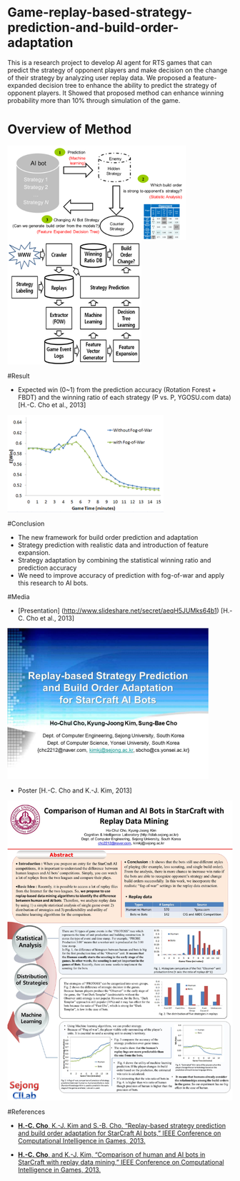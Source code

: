 # Game-replay-based-strategy-prediction-and-build-order-adaptation
This is a research project to develop AI agent for RTS games that can predict the strategy of opponent players and make decision on the change of their strategy by analyzing user replay data. We proposed a feature-expanded decision tree to enhance the ability to predict the strategy of opponent players. It Showed that proposed method can enhance winning probability more than 10% through simulation of the game.

# Overview of Method
<img src="https://github.com/chc2212/Game-replay-based-strategy-prediction-and-build-order-adaptation/blob/master/pic1.png" width="400" align ="left">
<img src="https://github.com/chc2212/Game-replay-based-strategy-prediction-and-build-order-adaptation/blob/master/pic2.png" width="300">

#Result
* Expected win (0~1) from the prediction accuracy (Rotation Forest + FBDT) and the winning ratio of each strategy (P vs. P, YGOSU.com data) [H.-C. Cho et al., 2013]

<img src="https://github.com/chc2212/Game-replay-based-strategy-prediction-and-build-order-adaptation/blob/master/result.png" width="350">

#Conclusion
* The new framework for build order prediction and adaptation 
* Strategy prediction  with realistic data and introduction of feature expansion.
* Strategy adaptation by combining the statistical winning ratio and prediction accuracy 
* We need to improve accuracy of prediction with fog-of-war and apply this research to AI bots.

 

#Media
* [Presentation] (http://www.slideshare.net/secret/aeqH5JUMks64b1) [H.-C. Cho et al., 2013]
 

[<img src="https://github.com/chc2212/Game-replay-based-strategy-prediction-and-build-order-adaptation/blob/master/CIG2013_Presentstion.jpg" width="450">](http://www.slideshare.net/secret/aeqH5JUMks64b1)

* Poster [H.-C. Cho and K.-J. Kim, 2013]

<img src="https://github.com/chc2212/Game-replay-based-strategy-prediction-and-build-order-adaptation/blob/master/poster.jpg" width="550">

#References
* [**H.-C. Cho**, K.-J. Kim and S.-B. Cho, “Replay-based strategy prediction and build order adaptation for StarCraft AI bots,” IEEE Conference on Computational Intelligence in Games, 2013.](http://cilab.sejong.ac.kr/home/lib/exe/fetch.php?media=public:paper:cig_2013.pdf)

* [**H.-C. Cho**, and K.-J. Kim, “Comparison of human and AI bots in StarCraft with replay data mining,” IEEE Conference on Computational Intelligence in Games, 2013.](http://cilab.sejong.ac.kr/home/lib/exe/fetch.php?media=public:paper:cig_2013_cho.pdf)
